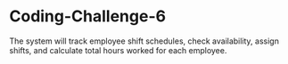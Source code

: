 # Coding-Challenge-6
 The system will track employee shift schedules, check availability, assign shifts, and calculate total hours worked for each employee.
